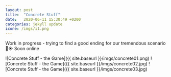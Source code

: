 ```yaml
---
layout: post
title:  "Concrete Stuff"
date:   2020-06-11 15:30:49 +0200
categories: jekyll update
icone: /imgs/i1.png
---
```

Work in progress - trying to find a good ending for our tremendous scenario 💪☀️
Soon online

![Concrete Stuff - the Game]({{ site.baseurl }}/imgs/concrete01.png)
![Concrete Stuff - the Game]({{ site.baseurl }}/imgs/concrete02.jpg)
![Concrete Stuff - the Game]({{ site.baseurl }}/imgs/concrete03.jpg)
